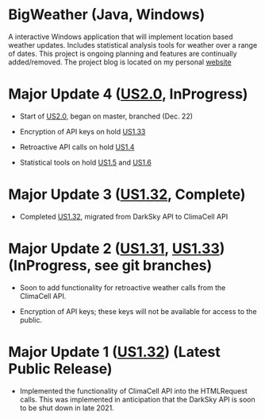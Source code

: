 # BigWeather (Java, Windows)
A interactive Windows application that will implement location based weather updates. Includes statistical analysis tools for weather over a range of dates. This project is ongoing planning and features are continually added/removed. The project blog is located on my personal [website](https://billthan.dev/bigweather.html)

# Major Update 4 ([US2.0](https://github.com/billthan/BigWeather/tree/US2.0), InProgress)


* Start of [US2.0](https://github.com/billthan/BigWeather/tree/US2.0), began on master, branched (Dec. 22)

* Encryption of API keys on hold [US1.33](https://github.com/billthan/BigWeather/tree/US1.33)

* Retroactive API calls on hold [US1.4](https://github.com/billthan/BigWeather/tree/US1.4)

* Statistical tools on hold [US1.5](https://github.com/billthan/BigWeather/tree/US1.5) and [US1.6](https://github.com/billthan/BigWeather/tree/US1.6)


# Major Update 3 ([US1.32](https://github.com/billthan/BigWeather/tree/US1.32), Complete)
* Completed [US1.32](https://github.com/billthan/BigWeather/tree/US1.32), migrated from DarkSky API to ClimaCell API

# Major Update 2 ([US1.31](https://github.com/billthan/BigWeather/tree/US1.31), [US1.33](https://github.com/billthan/BigWeather/tree/US1.33)) (InProgress, see git branches)
* Soon to add functionality for retroactive weather calls from the ClimaCell API. 

* Encryption of API keys; these keys will not be available for access to the public. 

# Major Update 1 ([US1.32](https://github.com/billthan/BigWeather/tree/US1.32)) (Latest Public Release)
* Implemented the functionality of ClimaCell API into the HTMLRequest calls. This was implemented in anticipation that the DarkSky API is soon to be shut down in late 2021. 

